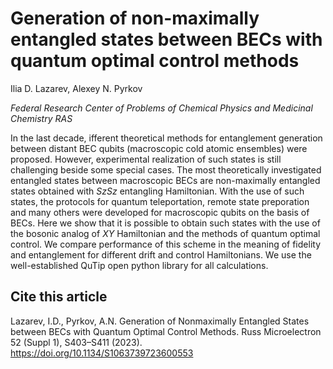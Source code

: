 # Generation of non-maximally entangled states between BECs with quantum optimal control methods

Ilia D. Lazarev, Alexey N. Pyrkov

*Federal Research Center of Problems of Chemical Physics and Medicinal Chemistry RAS*

In the last decade, ifferent theoretical methods for entanglement generation between distant BEC qubits (macroscopic cold atomic ensembles) were proposed. 
However, experimental realization of such states is still challenging beside some special cases. 
The most theoretically investigated entangled states between macroscopic BECs are non-maximally entangled states obtained with $SzSz$ entangling Hamiltonian. 
With the use of such states, the protocols for quantum teleportation, 
remote state preporation and many others were developed for macroscopic qubits on the basis of BECs. 
Here we show that it is possible to obtain such states with the use of the bosonic analog of $XY$ Hamiltonian 
and the methods of quantum optimal control. 
We compare performance of this scheme in the meaning of fidelity and entanglement for different drift and control Hamiltonians. 
We use the well-established QuTip open python library for all calculations.

## Cite this article

Lazarev, I.D., Pyrkov, A.N. Generation of Nonmaximally Entangled States between BECs with Quantum Optimal Control Methods. Russ Microelectron 52 (Suppl 1), S403–S411 (2023). https://doi.org/10.1134/S1063739723600553
